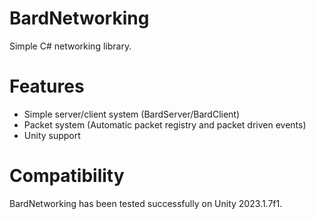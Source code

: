# BardNetworking
Simple C# networking library. 

# Features
- Simple server/client system (BardServer/BardClient)
- Packet system (Automatic packet registry and packet driven events)
- Unity support

# Compatibility
BardNetworking has been tested successfully on Unity 2023.1.7f1. 
